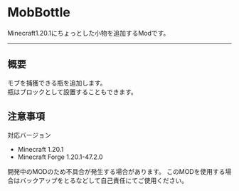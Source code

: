 MobBottle
===

Minecraft1.20.1にちょっとした小物を追加するModです。

---

## 概要
モブを捕獲できる瓶を追加します。  
瓶はブロックとして設置することもできます。  

## 注意事項
対応バージョン
- Minecraft 1.20.1
- Minecraft Forge 1.20.1-47.2.0
  
開発中のMODのため不具合が発生する場合があります。
このMODを使用する場合はバックアップをとるなどして自己責任にてご使用ください。